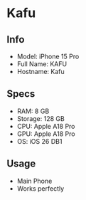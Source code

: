 # Kafu
## Info
- Model: iPhone 15 Pro
- Full Name: KAFU
- Hostname: Kafu

## Specs
- RAM: 8 GB
- Storage: 128 GB
- CPU: Apple A18 Pro
- GPU: Apple A18 Pro
- OS: iOS 26 DB1

## Usage
- Main Phone
- Works perfectly